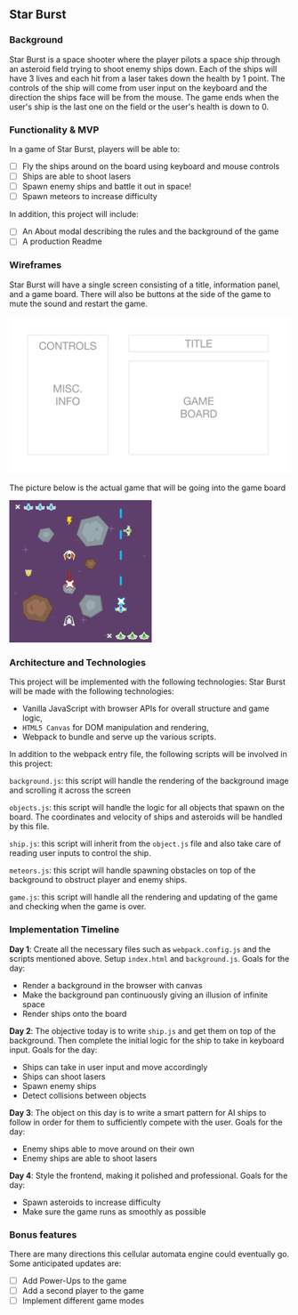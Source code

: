 ## Star Burst

### Background  

Star Burst is a space shooter where the player pilots a space ship through an asteroid field trying to shoot enemy ships down. Each of the ships will have 3 lives and each hit from a laser takes down the health by 1 point. The controls of the ship will come from user input on the keyboard and the direction the ships face will be from the mouse. The game ends when the user's ship is the last one on the field or the user's health is down to 0.

### Functionality & MVP  

In a game of Star Burst, players will be able to:

- [ ] Fly the ships around on the board using keyboard and mouse controls
- [ ] Ships are able to shoot lasers 
- [ ] Spawn enemy ships and battle it out in space!
- [ ] Spawn meteors to increase difficulty

In addition, this project will include:

- [ ] An About modal describing the rules and the background of the game
- [ ] A production Readme

### Wireframes

Star Burst will have a single screen consisting of a title, information panel, 
and a game board. There will also be buttons at the side of the game to mute the sound
and restart the game.

![wireframes](wireframe/load_page.png)

The picture below is the actual game that will be going into the game board

![wireframes](wireframe/game.png)

### Architecture and Technologies

This project will be implemented with the following technologies:
Star Burst will be made with the following technologies:

- Vanilla JavaScript with browser APIs for overall structure and game logic,
- `HTML5 Canvas` for DOM manipulation and rendering,
- Webpack to bundle and serve up the various scripts.

In addition to the webpack entry file, the following scripts will be involved in this project:

`background.js`: this script will handle the rendering of the background image and scrolling it across the screen

`objects.js`: this script will handle the logic for all objects that spawn on the board. The coordinates and velocity of ships and asteroids will be handled by this file.

`ship.js`: this script will inherit from the `object.js` file and also take care of reading user inputs to control the ship.

`meteors.js`: this script will handle spawning obstacles on top of the background to obstruct player and enemy ships.

`game.js`: this script will handle all the rendering and updating of the game and checking when the game is over.

### Implementation Timeline

**Day 1**: Create all the necessary files such as `webpack.config.js` and the scripts mentioned above. Setup `index.html` and `background.js`. Goals for the day:

- Render a background in the browser with canvas
- Make the background pan continuously giving an illusion of infinite space
- Render ships onto the board

**Day 2**: The objective today is to write `ship.js` and get them on top of the background. Then complete the initial logic for the ship to take in keyboard input.  Goals for the day:

- Ships can take in user input and move accordingly
- Ships can shoot lasers
- Spawn enemy ships
- Detect collisions between objects

**Day 3**: The object on this day is to write a smart pattern for AI ships to follow in order for them to sufficiently compete with the user. Goals for the day:

- Enemy ships able to move around on their own
- Enemy ships are able to shoot lasers 


**Day 4**: Style the frontend, making it polished and professional.  Goals for the day:

- Spawn asteroids to increase difficulty
- Make sure the game runs as smoothly as possible

### Bonus features

There are many directions this cellular automata engine could eventually go.  Some anticipated updates are:

- [ ] Add Power-Ups to the game
- [ ] Add a second player to the game
- [ ] Implement different game modes